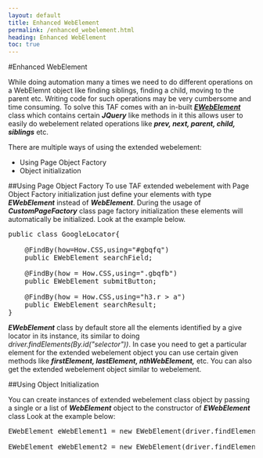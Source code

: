 ```yaml
---
layout: default
title: Enhanced WebElement
permalink: /enhanced_webelement.html
heading: Enhanced WebElement
toc: true
---
```


#Enhanced WebElement

While doing automation many a times we need to do different operations on a WebElemnt object like finding siblings, finding a child, moving to the parent etc. Writing code for such operations may be very cumbersome and time consuming. To solve this TAF comes with an in-built [_**EWebElement**_]() class which contains certain _**JQuery**_ like methods in it this allows user to easily do webelement related operations like _**prev, next, parent, child, siblings**_ etc.

There are multiple ways of using the extended webelement:
- Using Page Object Factory
- Object initialization

<a name ="using_page_object_factory"> </a>

##Using Page Object Factory
To use TAF extended webelement with Page Object Factory initialization just define your elements with type _**EWebElement**_ instead of _**WebElement**_. During the usage of _**CustomPageFactory**_ class page factory initialization these elements will automatically be initialized. Look at the example below.

<pre class="brush: java;">
public class GoogleLocator{
	
	@FindBy(how=How.CSS,using="#gbqfq")
	public EWebElement searchField;
	
	@FindBy(how = How.CSS,using=".gbqfb")
	public EWebElement submitButton;
	
	@FindBy(how = How.CSS,using="h3.r > a")
	public EWebElement searchResult;
}
</pre>
_**EWebElement**_ class by default store all the elements identified by a give locator in its instance, its similar to doing _driver.findElements(By.id("selector"))_.
In case you need to get a particular element for the extended webelement object you can use certain given methods like _**firstElement, lastElement, nthWebElement,**_ etc. 
You can also get the extended webelement object similar to webelement.

<a name ="using_object_intialization"> </a>
##Using Object Initialization

You can create instances of extended webelement class object by passing a single or a list of _**WebElement**_ object to the constructor of _**EWebElement**_ class
Look at the example below:

<pre class="brush: java;">
EWebElement eWebElement1 = new EWebElement(driver.findElement(By.id("selector"));

EWebElement eWebElement2 = new EWebElement(driver.findElements(By.id("selector"));
</pre>
